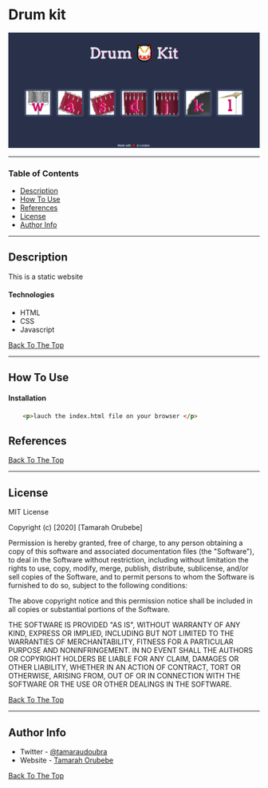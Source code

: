 

# Drum kit

![Project Image](./images/drumkit.png)



---

### Table of Contents

- [Description](#description)
- [How To Use](#how-to-use)
- [References](#references)
- [License](#license)
- [Author Info](#author-info)

---

## Description

This is a static website





#### Technologies

- HTML
- CSS
- Javascript


[Back To The Top](#Drum-kit)

---

## How To Use

#### Installation

```html
    <p>lauch the index.html file on your browser </p>
```



## References
[Back To The Top](#Drum-kit)

---

## License

MIT License

Copyright (c) [2020] [Tamarah Orubebe]

Permission is hereby granted, free of charge, to any person obtaining a copy
of this software and associated documentation files (the "Software"), to deal
in the Software without restriction, including without limitation the rights
to use, copy, modify, merge, publish, distribute, sublicense, and/or sell
copies of the Software, and to permit persons to whom the Software is
furnished to do so, subject to the following conditions:

The above copyright notice and this permission notice shall be included in all
copies or substantial portions of the Software.

THE SOFTWARE IS PROVIDED "AS IS", WITHOUT WARRANTY OF ANY KIND, EXPRESS OR
IMPLIED, INCLUDING BUT NOT LIMITED TO THE WARRANTIES OF MERCHANTABILITY,
FITNESS FOR A PARTICULAR PURPOSE AND NONINFRINGEMENT. IN NO EVENT SHALL THE
AUTHORS OR COPYRIGHT HOLDERS BE LIABLE FOR ANY CLAIM, DAMAGES OR OTHER
LIABILITY, WHETHER IN AN ACTION OF CONTRACT, TORT OR OTHERWISE, ARISING FROM,
OUT OF OR IN CONNECTION WITH THE SOFTWARE OR THE USE OR OTHER DEALINGS IN THE
SOFTWARE.

[Back To The Top](#Drum-kit)

---

## Author Info

- Twitter - [@tamaraudoubra](https://twitter.com/tamaraudoubra)
- Website - [Tamarah Orubebe](https://tamarahorubebe.netlify.app)

[Back To The Top](#Drum-kit)

